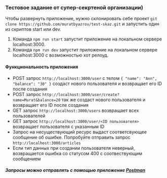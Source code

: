 ### Тестовое задание от супер-секртеной организации)

Чтобы развернуть приложение, нужно склонировать себе проект `git clone https://github.com/muratbyazrov/test-skaz.git` и запустить один из скриптов start или dev. 
1) Команда `npm run start` запустит приложение на локальном сервере localhost:3000. 
2) Команда `npm run dev` запустит приложение на локальном сервере localhost:3000 с возможностью хот релоуд.

#### Функциональность приложения

 - POST запрос `http://localhost:3000/user` с телом `{ "name": "Ann", "balance": "30" }` создаст нового пользователя и возвращает его ID после создания
 - POST запрос `http://localhost:3000/user/create?name=Murat&balance=20` так же создаст нового пользователя и возвращает его ID после создания
 - GET запрос `http://localhost:3000/users` возвращает всех пользователей
 - GET запрос `http://localhost:3000/user/<ID пользователя>` возвращает пользователя с указанным ID
 - Запрос на несуществующий ресурс выдаст соответсвующее сообщение об ошибке. Попробуйте отправить запрос `http://localhost:3000/articles`
 - Если тип данных при создании пользователя неверный, возвращается ошибка со статусом 400 с соотвествующим сообщением

##### Запросы можно отправлять с помощью приложение [Postman](https://www.postman.com/downloads)
